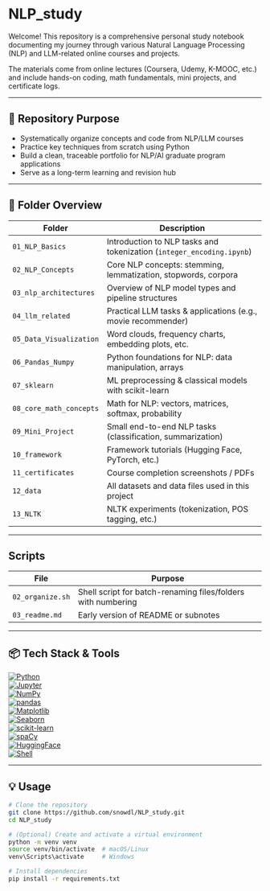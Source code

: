 #  NLP_study

Welcome! This repository is a comprehensive personal study notebook documenting my journey through various Natural Language Processing (NLP) and LLM-related online courses and projects.

The materials come from online lectures (Coursera, Udemy, K-MOOC, etc.) and include hands-on coding, math fundamentals, mini projects, and certificate logs.

---

## :pushpin: Repository Purpose

-  Systematically organize concepts and code from NLP/LLM courses  
-  Practice key techniques from scratch using Python  
-  Build a clean, traceable portfolio for NLP/AI graduate program applications  
-  Serve as a long-term learning and revision hub  

---

## :file_folder: Folder Overview

| Folder | Description |
|--------|-------------|
| `01_NLP_Basics` | Introduction to NLP tasks and tokenization (`integer_encoding.ipynb`) |
| `02_NLP_Concepts` | Core NLP concepts: stemming, lemmatization, stopwords, corpora |
| `03_nlp_architectures` | Overview of NLP model types and pipeline structures |
| `04_llm_related` | Practical LLM tasks & applications (e.g., movie recommender) |
| `05_Data_Visualization` | Word clouds, frequency charts, embedding plots, etc. |
| `06_Pandas_Numpy` | Python foundations for NLP: data manipulation, arrays |
| `07_sklearn` | ML preprocessing & classical models with scikit-learn |
| `08_core_math_concepts` | Math for NLP: vectors, matrices, softmax, probability |
| `09_Mini_Project` | Small end-to-end NLP tasks (classification, summarization) |
| `10_framework` | Framework tutorials (Hugging Face, PyTorch, etc.) |
| `11_certificates` | Course completion screenshots / PDFs |
| `12_data` | All datasets and data files used in this project |
| `13_NLTK` | NLTK experiments (tokenization, POS tagging, etc.) |

---

##  Scripts

| File | Purpose |
|------|---------|
| `02_organize.sh` | Shell script for batch-renaming files/folders with numbering |
| `03_readme.md` | Early version of README or subnotes |

---

## :package: Tech Stack & Tools

[![Python](https://img.shields.io/badge/Python-3776AB?style=flat-square&logo=python)](https://www.python.org)  
[![Jupyter](https://img.shields.io/badge/Jupyter-F37626?style=flat-square&logo=Jupyter)](https://jupyter.org)  
[![NumPy](https://img.shields.io/badge/NumPy-013243?style=flat-square&logo=numpy)](https://numpy.org)  
[![pandas](https://img.shields.io/badge/pandas-150458?style=flat-square&logo=pandas)](https://pandas.pydata.org)  
[![Matplotlib](https://img.shields.io/badge/Matplotlib-11557C?style=flat-square&logo=matplotlib)](https://matplotlib.org)  
[![Seaborn](https://img.shields.io/badge/Seaborn-76B900?style=flat-square)](https://seaborn.pydata.org)  
[![scikit-learn](https://img.shields.io/badge/scikit--learn-F7931E?style=flat-square&logo=scikit-learn&logoColor=white)](https://scikit-learn.org)  
[![spaCy](https://img.shields.io/badge/spaCy-09A3D5?style=flat-square)](https://spacy.io)  
[![HuggingFace](https://img.shields.io/badge/Hugging%20Face-FFD21F?style=flat-square&logo=huggingface&logoColor=black)](https://huggingface.co)  
[![Shell](https://img.shields.io/badge/Shell-FFD500?style=flat-square&logo=gnu-bash)](https://www.gnu.org/software/bash)

---

## :bulb: Usage

```bash
# Clone the repository
git clone https://github.com/snowdl/NLP_study.git
cd NLP_study

# (Optional) Create and activate a virtual environment
python -m venv venv
source venv/bin/activate  # macOS/Linux
venv\Scripts\activate     # Windows

# Install dependencies
pip install -r requirements.txt

